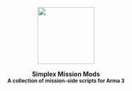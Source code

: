 <p align="center">
	<img src="https://github.com/SceptreOfficial/Simplex-Mission-Mods/raw/master/assets/smm.png" width="128">
</p>

<p align="center">
	<strong>Simplex Mission Mods</strong><br />
	<sup><strong>A collection of mission-side scripts for Arma 3</strong></sup>
</p>
